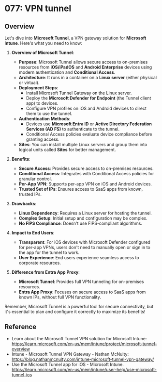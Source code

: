 # 077: VPN tunnel

## Overview
Let's dive into **Microsoft Tunnel**, a VPN gateway solution for **Microsoft Intune**. Here's what you need to know:

1. **Overview of Microsoft Tunnel**:
   - **Purpose**: Microsoft Tunnel allows secure access to on-premises resources from **iOS/iPadOS** and **Android Enterprise** devices using modern authentication and **Conditional Access**.
   - **Architecture**: It runs in a container on a **Linux server** (either physical or virtual).
   - **Deployment Steps**:
     - Install Microsoft Tunnel Gateway on the Linux server.
     - Deploy the **Microsoft Defender for Endpoint** (the Tunnel client app) to devices.
     - Configure VPN profiles on iOS and Android devices to direct them to use the tunnel.
   - **Authentication Methods**:
     - Devices use **Microsoft Entra ID** or **Active Directory Federation Services (AD FS)** to authenticate to the tunnel.
     - Conditional Access policies evaluate device compliance before granting access.
   - **Sites**: You can install multiple Linux servers and group them into logical units called **Sites** for better management.

2. **Benefits**:
   - **Secure Access**: Provides secure access to on-premises resources.
   - **Conditional Access**: Integrates with Conditional Access policies for granular control.
   - **Per-App VPN**: Supports per-app VPN on iOS and Android devices.
   - **Trusted Set of IPs**: Ensures access to SaaS apps from known, trusted IPs.

3. **Drawbacks**:
   - **Linux Dependency**: Requires a Linux server for hosting the tunnel.
   - **Complex Setup**: Initial setup and configuration may be complex.
   - **No FIPS Compliance**: Doesn't use FIPS-compliant algorithms.

4. **Impact to End Users**:
   - **Transparent**: For iOS devices with Microsoft Defender configured for per-app VPNs, users don't need to manually open or sign in to the app for the tunnel to work.
   - **User Experience**: End users experience seamless access to corporate resources.

5. **Difference from Entra App Proxy**:
   - **Microsoft Tunnel**: Provides full VPN tunneling for on-premises resources.
   - **Entra App Proxy**: Focuses on secure access to SaaS apps from known IPs, without full VPN functionality.

Remember, Microsoft Tunnel is a powerful tool for secure connectivity, but it's essential to plan and configure it correctly to maximize its benefits!



## Reference

* Learn about the Microsoft Tunnel VPN solution for Microsoft Intune: https://learn.microsoft.com/en-us/mem/intune/protect/microsoft-tunnel-overview
* Intune - Microsoft Tunnel VPN Gateway - Nathan McNulty: https://blog.nathanmcnulty.com/intune-microsoft-tunnel-vpn-gateway/
* Use the Microsoft Tunnel app for iOS - Microsoft Intune. https://learn.microsoft.com/en-us/mem/intune/user-help/use-microsoft-tunnel-ios

